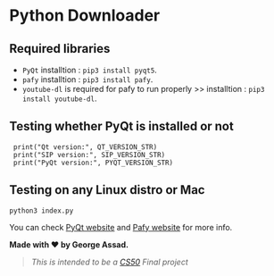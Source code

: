 # Python Downloader

## Required libraries
- `PyQt`  installtion : `pip3 install pyqt5`.
- `pafy`  installtion : `pip3 install pafy`.
- `youtube-dl` is required for pafy to run properly >> installtion : `pip3 install youtube-dl`.




## Testing whether PyQt is installed or not

```
 print("Qt version:", QT_VERSION_STR)
 print("SIP version:", SIP_VERSION_STR)
 print("PyQt version:", PYQT_VERSION_STR)
```

## Testing on any Linux distro or Mac
```
python3 index.py
```

You can check [PyQt website](http://pyqt.sourceforge.net/Docs/PyQt5/installation.html) and 
[Pafy website](http://pythonhosted.org/Pafy/) for more info.


**Made with :heart: by George Assad.**

> *This is intended to be a [CS50](https://www.edx.org/course/introduction-computer-science-harvardx-cs50x) Final project*
